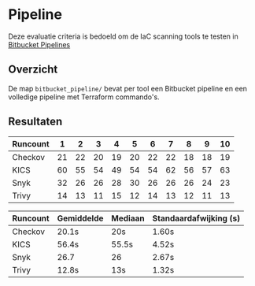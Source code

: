 # Pipeline

Deze evaluatie criteria is bedoeld om de IaC scanning tools te testen in [Bitbucket Pipelines](https://www.atlassian.com/software/bitbucket/features/pipelines)

## Overzicht

De map `bitbucket_pipeline/` bevat per tool een Bitbucket pipeline en een volledige pipeline met Terraform commando's.

## Resultaten

| **Runcount** | 1   | 2   | 3   | 4   | 5   | 6   | 7   | 8   | 9   | 10  |
| ------------ | --- | --- | --- | --- | --- | --- | --- | --- | --- | --- |
| Checkov      | 21  | 22  | 20  | 19  | 20  | 22  | 22  | 18  | 18  | 19  |
| KICS         | 60  | 55  | 54  | 49  | 54  | 54  | 62  | 56  | 57  | 63  |
| Snyk         | 32  | 26  | 26  | 28  | 30  | 26  | 26  | 26  | 24  | 23  |
| Trivy        | 14  | 13  | 11  | 15  | 12  | 14  | 13  | 12  | 11  | 13  |

| **Runcount** | Gemiddelde | Mediaan | Standaardafwijking (s) |
| ------------ | ---------- | ------- | ---------------------- |
| Checkov      | 20.1s      | 20s     | 1.60s                  |
| KICS         | 56.4s      | 55.5s   | 4.52s                  |
| Snyk         | 26.7       | 26      | 2.67s                  |
| Trivy        | 12.8s      | 13s     | 1.32s                  |
